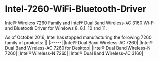 # Intel-7260-WiFi-Bluetooth-Driver
Intel® Wireless 7260 Family and Intel® Dual Band Wireless-AC 3160 Wi-Fi and Bluetooth Driver for Windows 8, 8.1, 10 and 11.

As of October 2016, Intel has stopped manufacturing the following 7260 family of products:
||
|:-----|
|Intel® Dual Band Wireless-AC 7260|
|Intel® Dual Band Wireless-AC 7260 for Desktop|
|Intel® Dual Band Wireless-N 7260|
|Intel® Wireless-N 7260|
|Intel® Dual Band Wireless-AC 3160|
